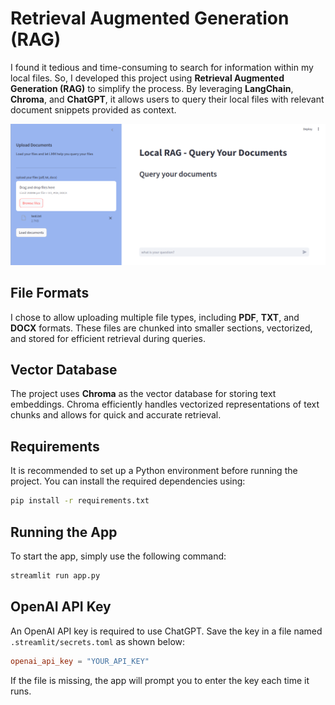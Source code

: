 # Retrieval Augmented Generation (RAG)

I found it tedious and time-consuming to search for information within my local files. So, I developed this project using **Retrieval Augmented Generation (RAG)** to simplify the process. By leveraging **LangChain**, **Chroma**, and **ChatGPT**, it allows users to query their local files with relevant document snippets provided as context.

![screenshot](./fig/screenshot.png)

## File Formats
I chose to allow uploading multiple file types, including **PDF**, **TXT**, and **DOCX** formats. These files are chunked into smaller sections, vectorized, and stored for efficient retrieval during queries.

## Vector Database
The project uses **Chroma** as the vector database for storing text embeddings. Chroma efficiently handles vectorized representations of text chunks and allows for quick and accurate retrieval.

## Requirements
It is recommended to set up a Python environment before running the project. You can install the required dependencies using:
```bash
pip install -r requirements.txt
```

## Running the App
To start the app, simply use the following command:
```bash
streamlit run app.py
```

## OpenAI API Key
An OpenAI API key is required to use ChatGPT. Save the key in a file named `.streamlit/secrets.toml` as shown below:
```toml
openai_api_key = "YOUR_API_KEY"
```
If the file is missing, the app will prompt you to enter the key each time it runs.
